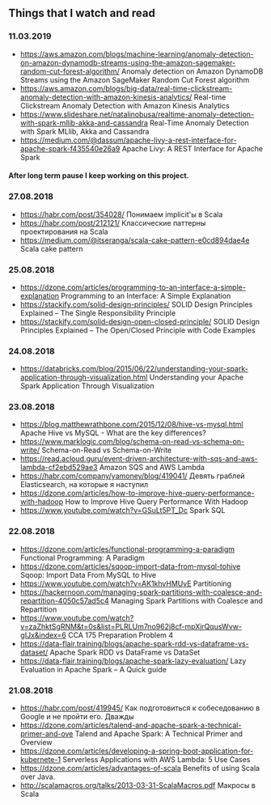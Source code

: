 ## Things that I watch and read
### 11.03.2019
* https://aws.amazon.com/blogs/machine-learning/anomaly-detection-on-amazon-dynamodb-streams-using-the-amazon-sagemaker-random-cut-forest-algorithm/ Anomaly detection on Amazon DynamoDB Streams using the Amazon SageMaker Random Cut Forest algorithm
* https://aws.amazon.com/blogs/big-data/real-time-clickstream-anomaly-detection-with-amazon-kinesis-analytics/ Real-time Clickstream Anomaly Detection with Amazon Kinesis Analytics
* https://www.slideshare.net/natalinobusa/realtime-anomaly-detection-with-spark-mllib-akka-and-cassandra Real-Time Anomaly Detection with Spark MLlib, Akka and Cassandra
* https://medium.com/@dassum/apache-livy-a-rest-interface-for-apache-spark-f435540e26a9 Apache Livy: A REST Interface for Apache Spark

#### After long term pause I keep working on this project. 

### 27.08.2018
* https://habr.com/post/354028/ Понимаем implicit'ы в Scala
* https://habr.com/post/212121/ Классические паттерны проектирования на Scala
* https://medium.com/@itseranga/scala-cake-pattern-e0cd894dae4e Scala cake pattern

### 25.08.2018
* https://dzone.com/articles/programming-to-an-interface-a-simple-explanation Programming to an Interface: A Simple Explanation
* https://stackify.com/solid-design-principles/ SOLID Design Principles Explained – The Single Responsibility Principle
* https://stackify.com/solid-design-open-closed-principle/ SOLID Design Principles Explained – The Open/Closed Principle with Code Examples

### 24.08.2018
* https://databricks.com/blog/2015/06/22/understanding-your-spark-application-through-visualization.html Understanding your Apache Spark Application Through Visualization

### 23.08.2018
* https://blog.matthewrathbone.com/2015/12/08/hive-vs-mysql.html Apache Hive vs MySQL - What are the key differences?
* https://www.marklogic.com/blog/schema-on-read-vs-schema-on-write/ Schema-on-Read vs Schema-on-Write
* https://read.acloud.guru/event-driven-architecture-with-sqs-and-aws-lambda-cf2ebd529ae3 Amazon SQS and AWS Lambda
* https://habr.com/company/yamoney/blog/419041/ Девять граблей Elasticsearch, на которые я наступил
* https://dzone.com/articles/how-to-improve-hive-query-performance-with-hadoop How to Improve Hive Query Performance With Hadoop
* https://www.youtube.com/watch?v=GSuLt5PT_Dc Spark SQL

### 22.08.2018
* https://dzone.com/articles/functional-programming-a-paradigm Functional Programming: A Paradigm
* https://dzone.com/articles/sqoop-import-data-from-mysql-tohive Sqoop: Import Data From MySQL to Hive
* https://www.youtube.com/watch?v=AK1khvHMUvE Partitioning
* https://hackernoon.com/managing-spark-partitions-with-coalesce-and-repartition-4050c57ad5c4 Managing Spark Partitions with Coalesce and Repartition
* https://www.youtube.com/watch?v=zaZhktSgRNM&t=0s&list=PLRLUm7no962j8cf-mpXjrQqusWvw-gIJx&index=6 CCA 175 Preparation Problem 4
* https://data-flair.training/blogs/apache-spark-rdd-vs-dataframe-vs-dataset/ Apache Spark RDD vs DataFrame vs DataSet
* https://data-flair.training/blogs/apache-spark-lazy-evaluation/ Lazy Evaluation in Apache Spark – A Quick guide

### 21.08.2018
* https://habr.com/post/419945/ Как подготовиться к собеседованию в Google и не пройти его. Дважды
* https://dzone.com/articles/talend-and-apache-spark-a-technical-primer-and-ove Talend and Apache Spark: A Technical Primer and Overview
* https://dzone.com/articles/developing-a-spring-boot-application-for-kubernete-1 Serverless Applications with AWS Lambda: 5 Use Cases 
* https://dzone.com/articles/advantages-of-scala  Benefits of using Scala over Java.
* http://scalamacros.org/talks/2013-03-31-ScalaMacros.pdf  Макросы в Scala
